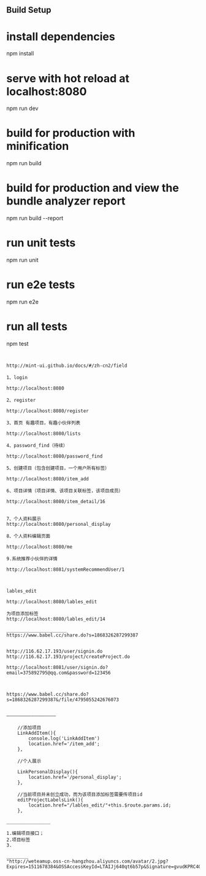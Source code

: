 ## Build Setup


# install dependencies
npm install

# serve with hot reload at localhost:8080
npm run dev

# build for production with minification
npm run build

# build for production and view the bundle analyzer report
npm run build --report

# run unit tests
npm run unit

# run e2e tests
npm run e2e

# run all tests
npm test
```


http://mint-ui.github.io/docs/#/zh-cn2/field

1、login  

http://localhost:8080

2、register

http://localhost:8080/register

3、首页 有趣项目，有趣小伙伴列表

http://localhost:8080/lists

4、password_find（待续）

http://localhost:8080/password_find

5、创建项目（包含创建项目，一个用户所有标签）

http://localhost:8080/item_add

6、项目详情（项目详情、该项目关联标签，该项目成员）

http://localhost:8080/item_detail/16


7、个人资料展示
http://localhost:8080/personal_display

8、个人资料编辑页面

http://localhost:8080/me

9.系统推荐小伙伴的详情

http://localhost:8081/systemRecommendUser/1



lables_edit

http://localhost:8080/lables_edit

为项目添加标签
http://localhost:8080/lables_edit/14

______________________
https://www.babel.cc/share.do?s=1868326287299387


http://116.62.17.193/user/signin.do
http://116.62.17.193/project/createProject.do

http://localhost:8081/user/signin.do?email=375892795@qq.com&password=123456



https://www.babel.cc/share.do?s=1868326287299387&/file/4795055242676073


——————————————————
	
	//添加项目
	LinkAddItem(){
		console.log('LinkAddItem')
		location.href='/item_add';
	},

	//个人展示

	LinkPersonalDisplay(){
		location.href='/personal_display';
	},

	//当前项目并未创立成功，而为该项目添加标签需要传项目id
	editProjectLabelsLink(){
		location.href="/lables_edit/"+this.$route.params.id;
	},

________________

1.编辑项目接口；
2.项目标签
3.

________
"http://weteamup.oss-cn-hangzhou.aliyuncs.com/avatar/2.jpg?Expires=1511678384&OSSAccessKeyId=LTAIJj640qt6b57p&Signature=gvudKPRC4Oy1%2Biqc5RFmVmnFC7Y%3D"

